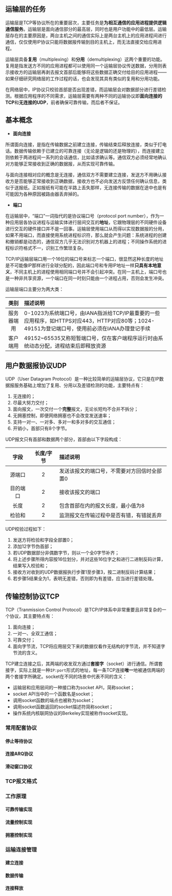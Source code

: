 ## 运输层的任务

运输层是TCP等协议所在的重要层次，主要任务是**为相互通信的应用进程提供逻辑通信服务**。运输层是面向通信部分的最高层，同时也是用户功能中的最低层。运输层存在的主要原因是，两台主机之间的通信实际上是两台主机上的应用进程间进行通信，仅仅使用IP协议只能将数据报传输到目的主机上，而无法直接交给应用进程。

运输层具备**复用**（multiplexing）和**分用**（demultiplexing）这两个重要的功能。复用是指发送方不同的应用进程都可以使用同一个运输层协议传送数据，分用则表示接收方的运输层再剥去报文首部后能够将这些数据正确交付给目的应用进程——如果仔细研究网络层的工作过程的话，也会发现其具有类似的复用和分用功能。

在网络层中，IP协议只校验首部是否出现差错，而运输层会对数据部分进行差错检测。根据应用程序的不同需求，运输层需要有两种不同的运输协议即**面向连接的TCP**和**无连接的UDP**，前者确保可靠传输，而后者不保证。

## 基本概念

+ **面向连接**

所谓面向连接，是指在传输数据之前建立连接，传输结束后释放连接，类似于打电话。数据传输依赖于已建立的可靠连接（无论是逻辑的还是物理的），而连接建立则依赖于两进程间一系列的会话通信，比如请求确认等。通信双方必须经常地确认对方能够正常接收到正确的数据报，从而实现可靠传输。

与面向连接相对应的概念是无连接，通信双方不需要建立连接，发送方不用确认接收方是否能够正常接收到正确数据，接收方也不必向发送方反馈任何确认信息，类似于送报纸。正如报纸有可能在半路上丢失那样，无连接传输的数据在途中也是有可能因为各种原因被路由器丢弃掉的。

+ **端口**

在运输层中，“端口”一词指代的是协议端口号（protocol port number），作为一种应用层各协议进程与运输实体进行层间交互的**地址**，它跟物理层的不同硬件设备进行交互的硬件接口并不是一回事。运输层使用端口从而得以实现数据报的分用，如果不用端口，而直接使用系统进程标识符，那么就会产生问题：系统进程的创建和撤销都是动态的，通信双方几乎无法识别对方机器上的进程；不同操作系统的进程标识符格式不一，识别工作繁琐复杂。

TCP/IP运输层端口用一个16位的端口号来标志一个端口，很显然这种长度的地址是不可能像IP那样进行全球分配的，因此端口号和专用IP地址一样**只具有本地意义**，不同主机上的进程使用相同端口号并不会引起冲突。在同一主机上，端口号也是一种非共享资源，一个端口在同一时刻只能由一个进程占用，否则会发生冲突。

运输层端口主要分为两大类：

|类别|描述说明|
|:-----:|:-------------|
|服务器端用|0-1023为系统端口号，由IANA指派给TCP/IP最重要的一些应用程序，如HTTPS对应443，HTTP对应80等；1024-49151为登记端口号，使用前必须在IANA办理登记手续|
|客户端用|49152~65535又称短暂端口号，仅在客户端程序运行时由系统动态分配，进程结束后即释放资源|

## 用户数据报协议UDP

UDP（User Datagram Protocol）是一种比较简单的运输层协议，它只是在IP数据报服务基础上增加了复用、分用以及差错检测的功能，主要特点有：

1. 无连接的；
2. 尽最大努力交付；
3. 面向报文，一次交付一个**完整**报文，无论长短均不合并不拆分；
4. 无拥塞控制，即便网络拥塞也不会改变发送速率；
5. 支持一对一、一对多、多对一和多对多的交互通信；
6. 开销小，首部只有8个字节。

UDP报文只有首部和数据两个部分，首部由以下字段构成：

|字段|长度/字节|描述说明|
|:-----:|:-----:|:----------|
|源端口|2|发送该报文的端口号，不需要对方回信时全部置0|
|目的端口|2|接收该报文的端口|
|长度|2|包含首部在内的报文长度，最小值为8|
|检验和|2|监测报文在传输过程中是否有错，有错就丢弃|

UDP校验过程如下：

1. 发送方将检验和字段全部置0；
2. 添加12字节伪首部；
3. 若UDP数据部分非偶数字节，则以一个全0字节补齐；
4. 将上述步骤所得内容按16位划分，并对这些16位字之和进行二进制反码计算，结果写入校验和；
5. 接收方对收到的UDP数据报执行步骤1至步骤3，按二进制反码计算结果；
6. 若步骤5结果全为1，表明无差错，否则即为有差错，应当进行差错处理。

## 传输控制协议TCP

TCP（Tranmission Control Protocol）是TCP/IP体系中非常重要且非常复杂的一个协议，其主要特点有：

1. 面向连接；
2. 一对一、全双工通信；
3. 可靠交付；
4. 面向字节流，TCP将应用层交下来的数据仅看作无结构的字节流，并不知道字节流的含义。

TCP建立连接之后，其两端的收发双方通过**套接字**（socket）进行通信。所谓套接字，实际上就是一种`IP:port`形式的地址，每一条TCP连接**唯一**地被通信两端的两个套接字所确定。socket在不同的场景中代表不同的含义：

+ 运输层和应用层间的一种接口称为socket API，简称socket；
+ socket API当中的一个函数名是socket；
+ 调用socket函数的端点也被称为socket；
+ 调用socket函数返回的socket描述符简称socket；
+ 操作系统内核联网协议的Berkeley实现被称作socket实现。

### 常用配套协议

#### 停止等待协议

#### 连接ARQ协议

#### 滑动窗口协议

### TCP报文格式

### 工作原理

#### 可靠传输实现

#### 流量控制实现

#### 拥塞控制实现

### 运输连接管理

#### 建立连接

#### 数据传输

#### 连接释放
